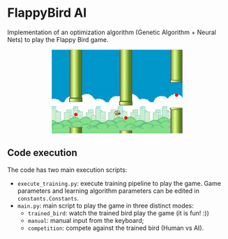 # FlappyBird AI
Implementation of an optimization algorithm (Genetic Algorithm + Neural Nets) to play the Flappy Bird game.

<p align="center">
  <img src="img/example.gif"/>
</p>

## Code execution
The code has two main execution scripts:

* `execute_training.py`: execute training pipeline to play the game. Game parameters and learning algorithm parameters can be edited in `constants.Constants`.
* `main.py`: main script to play the game in three distinct modes:
  * `trained_bird`: watch the trained bird play the game (it is fun! :))
  * `manual`: manual input from the keyboard;
  * `competition`: compete against the trained bird (Human vs AI).
